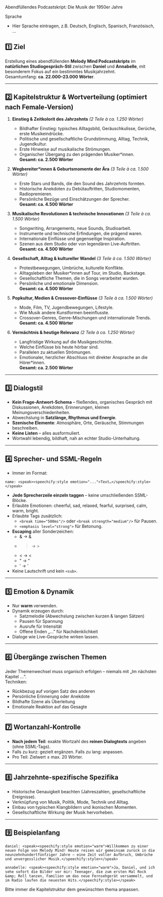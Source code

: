Abendfüllendes Podcastskript: Die Musik der 1950er Jahre

Sprache
- Hier Sprache eintragen, z.B. Deutsch, Englisch, Spanisch, Französisch, ...

## 1️⃣ Ziel  
Erstellung eines abendfüllenden **Melody Mind Podcastskripts** im **natürlichen Studiogespräch-Stil** zwischen **Daniel** und **Annabelle**, mit besonderem Fokus auf ein bestimmtes Musikjahrzehnt.  
Gesamtumfang: **ca. 22.000–23.000 Wörter**.

---

## 2️⃣ Kapitelstruktur & Wortverteilung (optimiert nach Female-Version)  

1. **Einstieg & Zeitkolorit des Jahrzehnts** *(2 Teile à ca. 1.250 Wörter)*  
   - Bildhafter Einstieg: typisches Alltagsbild, Geräuschkulisse, Gerüche, erste Musikeindrücke.  
   - Politische und gesellschaftliche Grundstimmung, Alltag, Technik, Jugendkultur.  
   - Erste Hinweise auf musikalische Strömungen.  
   - Organischer Übergang zu den prägenden Musiker*innen.  
   **Gesamt: ca. 2.500 Wörter**

2. **Wegbereiter*innen & Geburtsmomente der Ära** *(3 Teile à ca. 1.500 Wörter)*  
   - Erste Stars und Bands, die den Sound des Jahrzehnts formten.  
   - Historische Anekdoten zu Debütauftritten, Studiomomenten, Radiopremieren.  
   - Persönliche Bezüge und Einschätzungen der Sprecher.  
   **Gesamt: ca. 4.500 Wörter**

3. **Musikalische Revolutionen & technische Innovationen** *(3 Teile à ca. 1.500 Wörter)*  
   - Songwriting, Arrangements, neue Sounds, Studioarbeit.  
   - Instrumente und technische Erfindungen, die prägend waren.  
   - Internationale Einflüsse und gegenseitige Inspiration.  
   - Szenen aus dem Studio oder von legendären Live-Auftritten.  
   **Gesamt: ca. 4.500 Wörter**

4. **Gesellschaft, Alltag & kultureller Wandel** *(3 Teile à ca. 1.500 Wörter)*  
   - Protestbewegungen, Umbrüche, kulturelle Konflikte.  
   - Alltagsleben der Musiker*innen auf Tour, im Studio, Backstage.  
   - Gesellschaftliche Themen, die in Songs verarbeitet wurden.  
   - Persönliche und emotionale Dimension.  
   **Gesamt: ca. 4.500 Wörter**

5. **Popkultur, Medien & Crossover-Einflüsse** *(3 Teile à ca. 1.500 Wörter)*  
   - Mode, Film, TV, Jugendbewegungen, Lifestyle.  
   - Wie Musik andere Kunstformen beeinflusste.  
   - Crossover-Genres, Genre-Mischungen und internationale Trends.  
   **Gesamt: ca. 4.500 Wörter**

6. **Vermächtnis & heutige Relevanz** *(2 Teile à ca. 1.250 Wörter)*  
   - Langfristige Wirkung auf die Musikgeschichte.  
   - Welche Einflüsse bis heute hörbar sind.  
   - Parallelen zu aktuellen Strömungen.  
   - Emotionaler, herzlicher Abschluss mit direkter Ansprache an die Hörer*innen.  
   **Gesamt: ca. 2.500 Wörter**

---

## 3️⃣ Dialogstil  
- **Kein Frage-Antwort-Schema** – fließendes, organisches Gespräch mit Diskussionen, Anekdoten, Erinnerungen, kleinen Meinungsverschiedenheiten.  
- Abwechslung in **Satzlänge, Rhythmus und Energie**.  
- **Szenische Elemente**: Atmosphäre, Orte, Geräusche, Stimmungen beschreiben.  
- **Keine Listen** – alles ausformuliert.  
- Wortwahl lebendig, bildhaft, nah an echter Studio-Unterhaltung.

---

## 4️⃣ Sprecher- und SSML-Regeln  
- Immer im Format:  
```
name: <speak><speechify:style emotion="...">Text…</speechify:style></speak>
```
- **Jede Sprecherzeile einzeln taggen** – keine umschließenden SSML-Blöcke.  
- Erlaubte Emotionen: cheerful, sad, relaxed, fearful, surprised, calm, warm, bright.  
- Erlaubte Tags zusätzlich:  
  - `<break time="500ms"/>` oder `<break strength="medium"/>` für Pausen.  
  - `<emphasis level="strong">` für Betonung.  
- **Escaping** aller Sonderzeichen:  
  - & → &amp;  
  - > → &gt;  
  - < → &lt;  
  - " → &quot;  
  - ' → &apos;  
- Keine Lautschrift und kein `<sub>`.

---

## 5️⃣ Emotion & Dynamik  
- Nur **warm** verwenden.  
- Dynamik erzeugen durch:  
  - Satzmelodie (Abwechslung zwischen kurzen & langen Sätzen)  
  - Pausen für Spannung  
  - Ausrufe für Intensität  
  - Offene Enden „…” für Nachdenklichkeit  
- Dialoge wie Live-Gespräche wirken lassen.

---

## 6️⃣ Übergänge zwischen Themen  
Jeder Themenwechsel muss organisch erfolgen – niemals mit „Im nächsten Kapitel …“.  
Techniken:  
- Rückbezug auf vorigen Satz des anderen  
- Persönliche Erinnerung oder Anekdote  
- Bildhafte Szene als Überleitung  
- Emotionale Reaktion auf das Gesagte

---

## 7️⃣ Wortanzahl-Kontrolle  
- **Nach jedem Teil**: exakte Wortzahl des **reinen Dialogtexts** angeben (ohne SSML-Tags).  
- Falls zu kurz: gezielt ergänzen. Falls zu lang: anpassen.  
- Pro Teil: Zielwert ± max. 20 Wörter.

---

## 8️⃣ Jahrzehnte-spezifische Spezifika  
- Historische Genauigkeit beachten (Jahreszahlen, gesellschaftliche Ereignisse).  
- Verknüpfung von Musik, Politik, Mode, Technik und Alltag.  
- Einbau von typischen Klangbildern und ikonischen Momenten.  
- Gesellschaftliche Wirkung der Musik hervorheben.

---

## 9️⃣ Beispielanfang  
```
daniel: <speak><speechify:style emotion="warm">Willkommen zu einer neuen Folge von Melody Mind! Heute reisen wir gemeinsam zurück in die neunzehnhundertfünfziger Jahre – eine Zeit voller Aufbruch, Umbrüche und unvergesslicher Musik.</speechify:style></speak>

annabelle: <speak><speechify:style emotion="warm">Ja, Daniel, und ich sehe sofort die Bilder vor mir: Teenager, die zum ersten Mal Rock &amp; Roll tanzen, Familien um das neue Fernsehgerät versammelt, und im Radio laufen die neuesten Hits.</speechify:style></speak>
```

Bitte immer die Kapitelstruktur dem gewünschten thema anpassen.